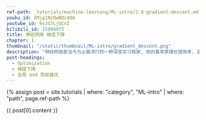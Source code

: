 ```yaml
---
ref-path: _tutorials/machine-learning/ML-intro/2-8-gradient-descent.md
youku_id: XMjg1NzQwNDc4OA
youtube_id: 9sJG7LjGCnI
bilibili_id: 15999975
title: 神经网络 梯度下降
chapter: 1
thumbnail: "/static/thumbnail/ML-intro/gradient_descent.png"
description: "神经网络是当今为止最流行的一种深度学习框架, 他的基本原理也很简单, 就是一种梯度下降机制. 我们今天就来看看这神奇的优化模式吧.学习机器学习的同学们常会遇到这样的图像, 我了个天, 看上去好复杂, 哈哈, 不过还挺好看的. 这些和我们说的梯度下降又有什么关系呢? 原来这些图片展示出来了一个家族的历史, 这个家族的名字就是-”optimization” (优化问题). 优化能力是人类历史上的重大突破, 他解决了很多实际生活中的问题. 从而渐渐演化成了一个庞大的家族."
post-headings:
  - Optimization
  - 梯度下降
  - 全局 and 局部最优
---
```


{% assign post = site.tutorials | where: "category", "ML-intro" | where: "path", page.ref-path %}

{{ post[0].content }}